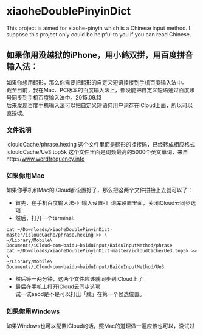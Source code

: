 # xiaoheDoublePinyinDict
This project is aimed for xiaohe-pinyin which is a Chinese input method. I suppose this project only could be helpful to you if you can read Chinese.

## 如果你用没越狱的iPhone，用小鹤双拼，用百度拼音输入法：
如果你想用鹤形，那么你需要把鹤形的自定义短语挂接到手机百度输入法中。  
截至目前，我在Mac、PC版本的百度输入法上，都没能把自定义短语通过百度账号同步到手机百度输入法中。2015.09.13  
后来发现百度手机输入法可以把自定义短语何用户词存在iCloud上面，所以可以直接改。  

### 文件说明
iclouldCache/phrase.hexing 这个文件里面是鹤形的挂接码，已经转成相应格式  
iclouldCache/Ue3.top5k 这个文件里面是词频最高的5000个英文单词，来自http://www.wordfrequency.info

### 如果你用Mac
如果你手机和Mac的iCloud都设置好了，那么把这两个文件拼接上去就可以了：
* 首先，在手机百度输入法-》输入设置-》词库设置里面，关闭iCloud云同步选项  
* 然后，打开一个terminal:
```shell
cat ~/Downloads/xiaoheDoublePinyinDict-master/icloudCache/phrase.hexing >> \
~/Library/Mobile\ Documents/iCloud~com~baidu~baiduInput/BaiduInputMethod/phrase
cat ~/Downloads/xiaoheDoublePinyinDict-master/icloudCache/Ue3.top5k >> \
~/Library/Mobile\ Documents/iCloud~com~baidu~baiduInput/BaiduInputMethod/Ue3
```
* 然后等一两分钟，这两个文件应该就同步到iCloud上了  
* 最后在手机上打开iCloud云同步选项  
试一试aaod是不是可以打出「腌」在第一个候选位置。  

### 如果你用Windows
如果Windows也可以配置iCloud的话，照Mac的道理做一遍应该也可以，没试过
